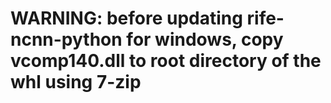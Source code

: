 # WARNING: before updating rife-ncnn-python for windows, copy vcomp140.dll to root directory of the whl using 7-zip 
